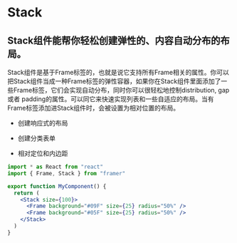 # Stack

## Stack组件能帮你轻松创建弹性的、内容自动分布的布局。

Stack组件是基于Frame标签的，也就是说它支持所有Frame相关的属性。你可以把Stack组件当成一种Frame标签的弹性容器，如果你在Stack组件里面添加了一些Frame标签，它们会实现自动分布，同时你可以很轻松地控制distribution, gap 或者 padding的属性。可以同它来快速实现列表和一些自适应的布局。当有Frame标签添加进Stack组件时，会被设置为相对位置的布局。

 - 创建响应式的布局

 - 创建分类表单

 - 相对定位和内边距

```jsx
import * as React from "react"
import { Frame, Stack } from "framer"

export function MyComponent() {
  return (
    <Stack size={100}>
      <Frame background="#09F" size={25} radius="50%" />
      <Frame background="#05F" size={25} radius="50%" />
    </Stack>
  )
}
```

